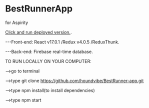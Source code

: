 # BestRunnerApp

for Aspirity

[Click and run deployed version.](https://bestrunnerapp.firebaseapp.com/).

---Front-end: React v17.0.1 /Redux v4.0.5 /ReduxThunk.

---Back-end: Firebase real-time database.

TO RUN LOCALLY ON YOUR COMPUTER:

 -->go to terminal 
 
 -->type git clone https://github.com/houndvibe/BestRunner-app.git 
  
 -->type npm install(to install dependencies)
 
 -->type npm start 

